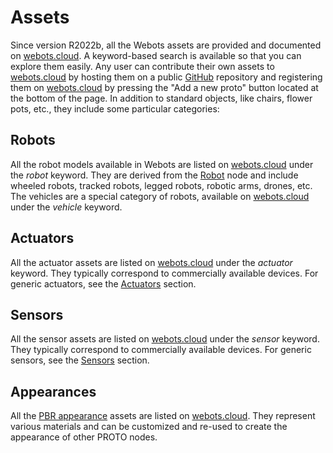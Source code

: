 # Assets

Since version R2022b, all the Webots assets are provided and documented on [webots.cloud](https://webots.cloud/proto).
A keyword-based search is available so that you can explore them easily.
Any user can contribute their own assets to [webots.cloud](https://webots.cloud/proto) by hosting them on a public [GitHub](https://github.com) repository and registering them on [webots.cloud](https://webots.cloud/proto) by pressing the "Add a new proto" button located at the bottom of the page.
In addition to standard objects, like chairs, flower pots, etc., they include some particular categories:

## Robots

All the robot models available in Webots are listed on [webots.cloud](https://webots.cloud/proto?keyword=robot) under the *robot* keyword.
They are derived from the [Robot](../reference/robot.md) node and include wheeled robots, tracked robots, legged robots, robotic arms, drones, etc.
The vehicles are a special category of robots, available on [webots.cloud](https://webots.cloud/proto?keyword=vehicle) under the *vehicle* keyword.

## Actuators

All the actuator assets are listed on [webots.cloud](https://webots.cloud/proto?keyword=actuator) under the *actuator* keyword.
They typically correspond to commercially available devices.
For generic actuators, see the [Actuators](actuators.md) section.

## Sensors

All the sensor assets are listed on [webots.cloud](https://webots.cloud/proto?keyword=sensor) under the *sensor* keyword.
They typically correspond to commercially available devices.
For generic sensors, see the [Sensors](sensors.md) section.

## Appearances

All the [PBR appearance](../reference/pbrappearance.md) assets are listed on [webots.cloud](https://webots.cloud/proto?keyword=appearance).
They represent various materials and can be customized and re-used to create the appearance of other PROTO nodes.
